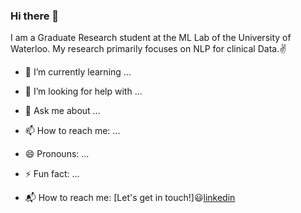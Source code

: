### Hi there 👋

I am a Graduate Research student at the ML Lab of the University of Waterloo. My research primarily focuses on NLP for clinical Data.:v:

- 🌱 I’m currently learning ...
- 🤔 I’m looking for help with ...
- 💬 Ask me about ...
- 📫 How to reach me: ...
- 😄 Pronouns: ...
- ⚡ Fun fact: ...

- 📬 How to reach me: [Let's get in touch!]:smiley:[linkedin]

<!--[website]: -->
[linkedin]: https://www.linkedin.com/in/deep-learner/

